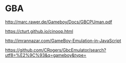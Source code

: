 # GBA

http://marc.rawer.de/Gameboy/Docs/GBCPUman.pdf

https://cturt.github.io/cinoop.html

http://imrannazar.com/GameBoy-Emulation-in-JavaScript

https://github.com/CRogers/GbcEmulator/search?utf8=%E2%9C%93&q=gameboy&type=
